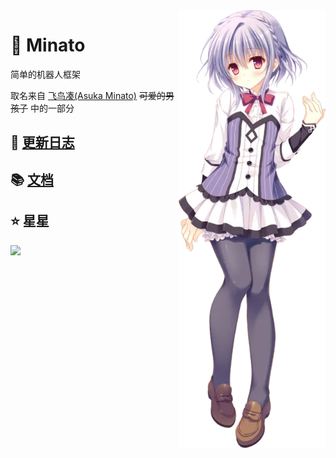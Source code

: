 <img src="飞鸟凑.webp" align="right" height="700">

# 🤖 Minato

简单的机器人框架

取名来自 [飞鸟凑(Asuka Minato)](https://mzh.moegirl.org.cn/%E9%A3%9E%E9%B8%9F%E5%87%91) ~~可爱的男孩子~~ 中的一部分

## 🎉 [更新日志](./CHANGELOG.md)

## 📚 [文档](https://blog.huankong.top/docs/kkbot-ts)

## ⭐ 星星

<img src="https://starchart.cc/huankong233/Minato.svg" width="750">
